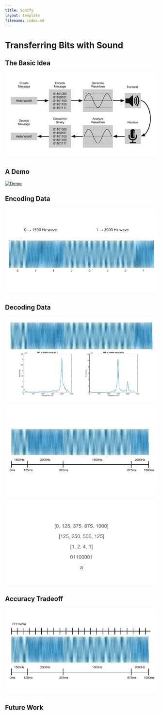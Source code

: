 ```yaml
---
title: Sonify
layout: template
filename: index.md
---
```


# Transferring Bits with Sound

## The Basic Idea

![](images/systemDiagram.png?raw=true)

## A Demo

[![Demo](https://www.youtube.com/watch?v=YD8VOvXGZOg/0.jpg)](https://www.youtube.com/watch?v=YD8VOvXGZOg)

## Encoding Data

![](images/encode.png?raw=true)

## Decoding Data

![](images/decode.png?raw=true)

![](images/decode1.png?raw=true)

![](images/decode2.png?raw=true)

## Accuracy Tradeoff

![](images/tradeoff.png?raw=true)

## Future Work
